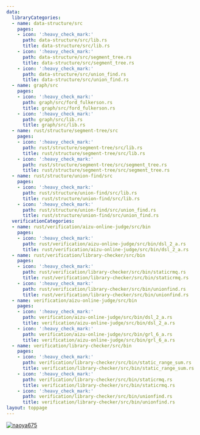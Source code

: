 ```yaml
---
data:
  libraryCategories:
  - name: data-structure/src
    pages:
    - icon: ':heavy_check_mark:'
      path: data-structure/src/lib.rs
      title: data-structure/src/lib.rs
    - icon: ':heavy_check_mark:'
      path: data-structure/src/segment_tree.rs
      title: data-structure/src/segment_tree.rs
    - icon: ':heavy_check_mark:'
      path: data-structure/src/union_find.rs
      title: data-structure/src/union_find.rs
  - name: graph/src
    pages:
    - icon: ':heavy_check_mark:'
      path: graph/src/ford_fulkerson.rs
      title: graph/src/ford_fulkerson.rs
    - icon: ':heavy_check_mark:'
      path: graph/src/lib.rs
      title: graph/src/lib.rs
  - name: rust/structure/segment-tree/src
    pages:
    - icon: ':heavy_check_mark:'
      path: rust/structure/segment-tree/src/lib.rs
      title: rust/structure/segment-tree/src/lib.rs
    - icon: ':heavy_check_mark:'
      path: rust/structure/segment-tree/src/segment_tree.rs
      title: rust/structure/segment-tree/src/segment_tree.rs
  - name: rust/structure/union-find/src
    pages:
    - icon: ':heavy_check_mark:'
      path: rust/structure/union-find/src/lib.rs
      title: rust/structure/union-find/src/lib.rs
    - icon: ':heavy_check_mark:'
      path: rust/structure/union-find/src/union_find.rs
      title: rust/structure/union-find/src/union_find.rs
  verificationCategories:
  - name: rust/verification/aizu-online-judge/src/bin
    pages:
    - icon: ':heavy_check_mark:'
      path: rust/verification/aizu-online-judge/src/bin/dsl_2_a.rs
      title: rust/verification/aizu-online-judge/src/bin/dsl_2_a.rs
  - name: rust/verification/library-checker/src/bin
    pages:
    - icon: ':heavy_check_mark:'
      path: rust/verification/library-checker/src/bin/staticrmq.rs
      title: rust/verification/library-checker/src/bin/staticrmq.rs
    - icon: ':heavy_check_mark:'
      path: rust/verification/library-checker/src/bin/unionfind.rs
      title: rust/verification/library-checker/src/bin/unionfind.rs
  - name: verification/aizu-online-judge/src/bin
    pages:
    - icon: ':heavy_check_mark:'
      path: verification/aizu-online-judge/src/bin/dsl_2_a.rs
      title: verification/aizu-online-judge/src/bin/dsl_2_a.rs
    - icon: ':heavy_check_mark:'
      path: verification/aizu-online-judge/src/bin/grl_6_a.rs
      title: verification/aizu-online-judge/src/bin/grl_6_a.rs
  - name: verification/library-checker/src/bin
    pages:
    - icon: ':heavy_check_mark:'
      path: verification/library-checker/src/bin/static_range_sum.rs
      title: verification/library-checker/src/bin/static_range_sum.rs
    - icon: ':heavy_check_mark:'
      path: verification/library-checker/src/bin/staticrmq.rs
      title: verification/library-checker/src/bin/staticrmq.rs
    - icon: ':heavy_check_mark:'
      path: verification/library-checker/src/bin/unionfind.rs
      title: verification/library-checker/src/bin/unionfind.rs
layout: toppage
---
```

[![naoya675](https://img.shields.io/endpoint?url=https%3A%2F%2Fatcoder-badges.now.sh%2Fapi%2Fatcoder%2Fjson%2Fnaoya675)](https://atcoder.jp/users/naoya675)
